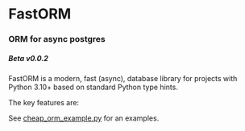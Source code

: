 # FastORM
### ORM for async postgres
##### Beta v0.0.2

FastORM is a modern, fast (async), database library for projects with Python 3.10+ based on standard Python type hints.

The key features are:


See [cheap_orm_example.py](cheap_orm_example.py) for an examples.

